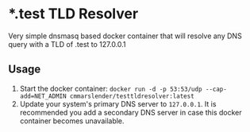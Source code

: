 # *.test TLD Resolver

Very simple dnsmasq based docker container that will resolve any DNS query with a TLD of .test to 127.0.0.1

## Usage
1. Start the docker container: `docker run -d -p 53:53/udp --cap-add=NET_ADMIN cmmarslender/testtldresolver:latest`
2. Update your system's primary DNS server to `127.0.0.1`. It is recommended you add a secondary DNS server in case this docker container becomes unavailable.
